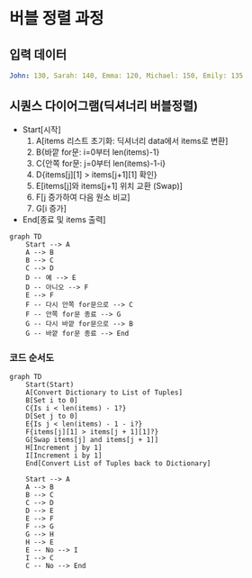 # 버블 정렬 과정
## 입력 데이터
``` yaml
John: 130, Sarah: 140, Emma: 120, Michael: 150, Emily: 135
```
## 시퀀스 다이어그램(딕셔너리 버블정렬)
* Start[시작]
    1. A[items 리스트 초기화: 딕셔너리 data에서 items로 변환]
    2. B{바깥 for문: i=0부터 len(items)-1}
    3. C{안쪽 for문: j=0부터 len(items)-1-i}
    4. D{items[j][1] > items[j+1][1] 확인}
    5. E[items[j]와 items[j+1] 위치 교환 (Swap)]
    6. F[j 증가하여 다음 원소 비교]
    7. G[i 증가]
* End[종료 및 items 출력]
    
``` mermaid
graph TD
    Start --> A
    A --> B
    B --> C
    C --> D
    D -- 예 --> E
    D -- 아니오 --> F
    E --> F
    F -- 다시 안쪽 for문으로 --> C
    F -- 안쪽 for문 종료 --> G
    G -- 다시 바깥 for문으로 --> B
    G -- 바깥 for문 종료 --> End

```

### 코드 순서도

```mermaid
graph TD
    Start(Start)
    A[Convert Dictionary to List of Tuples]
    B[Set i to 0]
    C{Is i < len(items) - 1?}
    D[Set j to 0]
    E{Is j < len(items) - 1 - i?}
    F{items[j][1] > items[j + 1][1]?}
    G[Swap items[j] and items[j + 1]]
    H[Increment j by 1]
    I[Increment i by 1]
    End[Convert List of Tuples back to Dictionary]
    
    Start --> A
    A --> B
    B --> C
    C --> D
    D --> E
    E --> F
    F --> G
    G --> H
    H --> E
    E -- No --> I
    I --> C
    C -- No --> End
```
